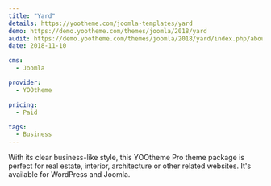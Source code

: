 ```yaml
---
title: "Yard"
details: https://yootheme.com/joomla-templates/yard
demo: https://demo.yootheme.com/themes/joomla/2018/yard
audit: https://demo.yootheme.com/themes/joomla/2018/yard/index.php/about/news
date: 2018-11-10

cms: 
  - Joomla

provider:
  - YOOtheme

pricing:
  - Paid

tags:
  - Business
---
```


With its clear business-like style, this YOOtheme Pro theme package is perfect for real estate, interior, architecture or other related websites. It's available for WordPress and Joomla.
